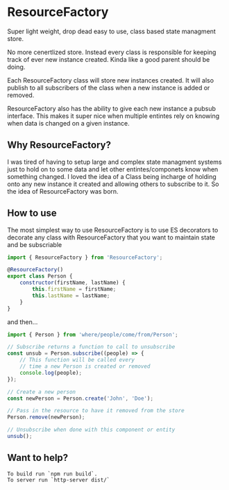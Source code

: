 # ResourceFactory
Super light weight, drop dead easy to use, class based state managment store.

No more cenertlized store. Instead every class is responsible for keeping track of ever new instance created. Kinda like a good parent should be doing.

Each ResourceFactory class will store new instances created. It will also publish to all subscribers of the class when a new instance is added or removed.

ResourceFactory also has the ability to give each new instance a pubsub interface. This makes it super nice when multiple entintes rely on knowing when data is changed on a given instance.

## Why ResourceFactory?
I was tired of having to setup large and complex state managment systems just to hold on to some data and let other entintes/componets know when something changed. I loved the idea of a Class being incharge of holding onto any new instance it created and allowing others to subscribe to it. So the idea of ResourceFactory was born.

## How to use
The most simplest way to use ResourceFactory is to use ES decorators to decorate any class with ResourceFactory that you want to maintain state and be subscriable

```javascript
import { ResourceFactory } from 'ResourceFactory';

@ResourceFactory()
export class Person {
	constructor(firstName, lastName) {
		this.firstName = firstName;
		this.lastName = lastName;
	}
}
```

and then...

```javascript
import { Person } from 'where/people/come/from/Person';

// Subscribe returns a function to call to unsubscribe
const unsub = Person.subscribe((people) => {
	// This function will be called every
	// time a new Person is created or removed
	console.log(people);
});

// Create a new person
const newPerson = Person.create('John', 'Doe');

// Pass in the resource to have it removed from the store
Person.remove(newPerson);

// Unsubscribe when done with this component or entity
unsub();

```

## Want to help?

```
To build run `npm run build`.
To server run `http-server dist/`
```